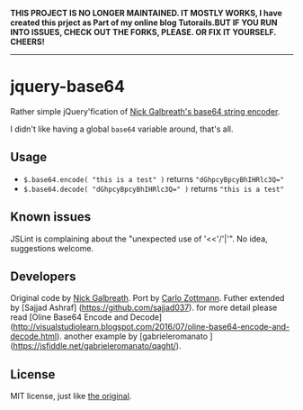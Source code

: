 **THIS PROJECT IS NO LONGER MAINTAINED.  IT MOSTLY WORKS, I have created this prject as Part of my online blog Tutorails.BUT IF YOU RUN INTO ISSUES, CHECK OUT THE FORKS, PLEASE.  OR FIX IT YOURSELF.  CHEERS!**

* * *

# jquery-base64

Rather simple jQuery'fication of
[Nick Galbreath's base64 string encoder](http://stringencoders.googlecode.com/svn-history/r210/trunk/javascript/base64.js).

I didn't like having a global `base64` variable around, that's all.


## Usage

* `$.base64.encode( "this is a test" )` returns `"dGhpcyBpcyBhIHRlc3Q="`
* `$.base64.decode( "dGhpcyBpcyBhIHRlc3Q=" )` returns `"this is a test"`


## Known issues

JSLint is complaining about the "unexpected use of '<<'/'|'".  No idea, suggestions welcome.


## Developers

Original code by [Nick Galbreath](http://stringencoders.googlecode.com/svn-history/r210/trunk/javascript/base64.js).
Port by [Carlo Zottmann](http://github.com/carlo).
Futher extended by [Sajjad Ashraf] (https://github.com/sajjad037).
for more detail please read [Oline Base64 Encode and Decode] (http://visualstudiolearn.blogspot.com/2016/07/oline-base64-encode-and-decode.html).
another example by [gabrieleromanato ] (https://jsfiddle.net/gabrieleromanato/qaght/).


## License

MIT license, just like [the original](http://stringencoders.googlecode.com/svn-history/r210/trunk/javascript/base64.js).
